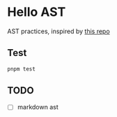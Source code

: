 # Hello AST

AST practices, inspired by [this repo](https://github.com/jamiebuilds/the-super-tiny-compiler)

## Test

```bash
pnpm test
```

## TODO

- [ ] markdown ast

